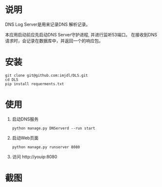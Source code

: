 # 说明
DNS Log Server是用来记录DNS 解析记录。

本应用启动前应先启动DNS Server守护进程, 并进行监听53端口。
在接收到DNS请求时，会记录在数据库中，并返回一个的响应包。

# 安装
```
git clone git@github.com:imjdl/DLS.git
cd DLS
pip install requerments.txt
```
# 使用
1. 启动DNS服务
    
    `python manage.py DNServerd --run start`
2. 启动Web页面

    `python manage.py runserver 8080`

3. 访问 http://youip:8080

# 截图
